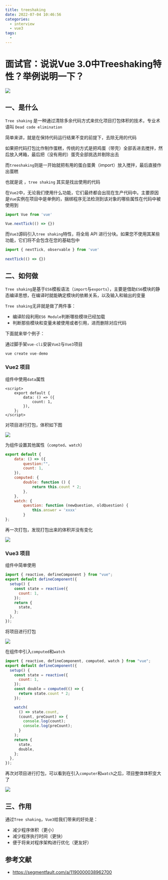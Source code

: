 ```yaml
---
title: treeshaking
date: 2022-07-04 10:46:56
categories:
  - interview
  - vue3
tags:
  - 
---
```

# 面试官：说说Vue 3.0中Treeshaking特性？举例说明一下？

 ![](https://static.vue-js.com/5e8bf1d0-6097-11eb-ab90-d9ae814b240d.png)

## 一、是什么

`Tree shaking` 是一种通过清除多余代码方式来优化项目打包体积的技术，专业术语叫 `Dead code elimination`

简单来讲，就是在保持代码运行结果不变的前提下，去除无用的代码

如果把代码打包比作制作蛋糕，传统的方式是把鸡蛋（带壳）全部丢进去搅拌，然后放入烤箱，最后把（没有用的）蛋壳全部挑选并剔除出去

而` treeshaking `则是一开始就把有用的蛋白蛋黄（import）放入搅拌，最后直接作出蛋糕

也就是说 ，`tree shaking` 其实是找出使用的代码

在`Vue2`中，无论我们使用什么功能，它们最终都会出现在生产代码中。主要原因是`Vue`实例在项目中是单例的，捆绑程序无法检测到该对象的哪些属性在代码中被使用到

```js
import Vue from 'vue'
 
Vue.nextTick(() => {})
```

而`Vue3`源码引入`tree shaking`特性，将全局 API 进行分块。如果您不使用其某些功能，它们将不会包含在您的基础包中

```js
import { nextTick, observable } from 'vue'
 
nextTick(() => {})
```



## 二、如何做

`Tree shaking`是基于`ES6`模板语法（`import`与`exports`），主要是借助`ES6`模块的静态编译思想，在编译时就能确定模块的依赖关系，以及输入和输出的变量

`Tree shaking`无非就是做了两件事：

- 编译阶段利用`ES6 Module`判断哪些模块已经加载
- 判断那些模块和变量未被使用或者引用，进而删除对应代码

下面就来举个例子：

通过脚手架`vue-cli`安装`Vue2`与`Vue3`项目

```c
vue create vue-demo
```

### Vue2 项目

组件中使用`data`属性

```vue
<script>
    export default {
        data: () => ({
            count: 1,
        }),
    };
</script>
```

对项目进行打包，体积如下图

![](https://static.vue-js.com/6bd2aff0-6097-11eb-85f6-6fac77c0c9b3.png)

为组件设置其他属性（`compted`、`watch`）

```js
export default {
    data: () => ({
        question:"", 
        count: 1,
    }),
    computed: {
        double: function () {
            return this.count * 2;
        },
    },
    watch: {
        question: function (newQuestion, oldQuestion) {
            this.answer = 'xxxx'
        }
};
```

再一次打包，发现打包出来的体积并没有变化

![](https://static.vue-js.com/7c29e260-6097-11eb-ab90-d9ae814b240d.png)



### Vue3 项目

组件中简单使用

```js
import { reactive, defineComponent } from "vue";
export default defineComponent({
  setup() {
    const state = reactive({
      count: 1,
    });
    return {
      state,
    };
  },
});
```

将项目进行打包

![](https://static.vue-js.com/95df0000-6097-11eb-85f6-6fac77c0c9b3.png)

在组件中引入`computed`和`watch`

```js
import { reactive, defineComponent, computed, watch } from "vue";
export default defineComponent({
  setup() {
    const state = reactive({
      count: 1,
    });
    const double = computed(() => {
      return state.count * 2;
    });

    watch(
      () => state.count,
      (count, preCount) => {
        console.log(count);
        console.log(preCount);
      }
    );
    return {
      state,
      double,
    };
  },
});
```

再次对项目进行打包，可以看到在引入`computer`和`watch`之后，项目整体体积变大了

 ![](https://static.vue-js.com/b36a7a00-6097-11eb-85f6-6fac77c0c9b3.png)



## 三、作用

通过`Tree shaking`，`Vue3`给我们带来的好处是：

- 减少程序体积（更小）
- 减少程序执行时间（更快）
- 便于将来对程序架构进行优化（更友好）



## 参考文献

- https://segmentfault.com/a/1190000038962700